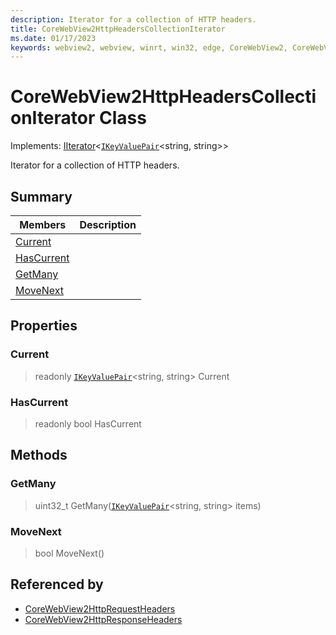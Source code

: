 ```yaml
---
description: Iterator for a collection of HTTP headers.
title: CoreWebView2HttpHeadersCollectionIterator
ms.date: 01/17/2023
keywords: webview2, webview, winrt, win32, edge, CoreWebView2, CoreWebView2Controller, browser control, edge html, CoreWebView2HttpHeadersCollectionIterator
---
```


# CoreWebView2HttpHeadersCollectionIterator Class

Implements: [IIterator](/uwp/api/Windows.Foundation.Collections.IIterator-1)&lt;[`IKeyValuePair`](/uwp/api/Windows.Foundation.Collections.IKeyValuePair-2)&lt;string, string&gt;&gt;

Iterator for a collection of HTTP headers.

## Summary

Members|Description
--|--
[Current](#current) | 
[HasCurrent](#hascurrent) | 
[GetMany](#getmany) | 
[MoveNext](#movenext) | 

## Properties

### Current

> readonly  [`IKeyValuePair`](/uwp/api/Windows.Foundation.Collections.IKeyValuePair-2)&lt;string, string&gt; Current

### HasCurrent

> readonly  bool HasCurrent



## Methods

### GetMany

> uint32_t GetMany([`IKeyValuePair`](/uwp/api/Windows.Foundation.Collections.IKeyValuePair-2)&lt;string, string&gt; items)



### MoveNext

> bool MoveNext()






## Referenced by

- [CoreWebView2HttpRequestHeaders](corewebview2httprequestheaders.md)
- [CoreWebView2HttpResponseHeaders](corewebview2httpresponseheaders.md)
